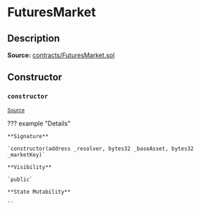 # FuturesMarket

## Description

**Source:** [contracts/FuturesMarket.sol](https://github.com/Synthetixio/synthetix/tree/v2.78.1/contracts/FuturesMarket.sol)

## Constructor

### `constructor`

<sub>[Source](https://github.com/Synthetixio/synthetix/tree/v2.78.1/contracts/FuturesMarket.sol#L59)</sub>

??? example "Details"

    **Signature**

    `constructor(address _resolver, bytes32 _baseAsset, bytes32 _marketKey)`

    **Visibility**

    `public`

    **State Mutability**

    ``
